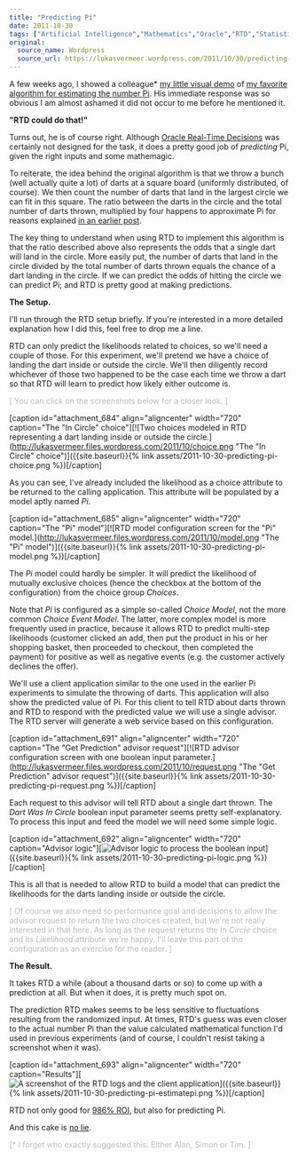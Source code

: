 ```yaml
---
title: "Predicting Pi"
date: 2011-10-30
tags: ["Artificial Intelligence","Mathematics","Oracle","RTD","Statistics"]
original:
  source_name: Wordpress
  source_url: https://lukasvermeer.wordpress.com/2011/10/30/predicting-pi/
---
```


A few weeks ago, I showed a colleague* [my little visual demo](http://www.xs4all.nl/~destack/projects/pi/) of [my favorite algorithm for estimating the number Pi](http://lukasvermeer.wordpress.com/2010/05/06/estimating-pi/). His immediate response was so obvious I am almost ashamed it did not occur to me before he mentioned it.

**"RTD could do that!"**

Turns out, he is of course right. Although [Oracle Real-Time Decisions](http://www.oracle.com/technetwork/middleware/real-time-decisions/index.html) was certainly not designed for the task, it does a pretty good job of _predicting_ Pi, given the right inputs and some mathemagic.

To reiterate, the idea behind the original algorithm is that we throw a bunch (well actually quite a lot) of darts at a square board (uniformly distributed, of course). We then count the number of darts that land in the largest circle we can fit in this square. The ratio between the darts in the circle and the total number of darts thrown, multiplied by four happens to approximate Pi for reasons explained [in an earlier post](http://lukasvermeer.wordpress.com/2010/05/06/estimating-pi/).

The key thing to understand when using RTD to implement this algorithm is that the ratio described above also represents the odds that a single dart will land in the circle. More easily put, the number of darts that land in the circle divided by the total number of darts thrown equals the chance of a dart landing in the circle. If we can predict the odds of hitting the circle we can predict Pi; and RTD is pretty good at making predictions.

**The Setup.**

I'll run through the RTD setup briefly. If you're interested in a more detailed explanation how I did this, feel free to drop me a line.

RTD can only predict the likelihoods related to choices, so we'll need a couple of those. For this experiment, we'll pretend we have a choice of landing the dart inside or outside the circle. We'll then diligently record whichever of those two happened to be the case each time we throw a dart so that RTD will learn to predict how likely either outcome is.

<span style="color:#bbb;">[ You can click on the screenshots below for a closer look. ]</span>

[caption id="attachment_684" align="aligncenter" width="720" caption="The "In Circle" choice"][![Two choices modeled in RTD representing a dart landing inside or outside the circle.](http://lukasvermeer.files.wordpress.com/2011/10/choice.png "The "In Circle" choice")]({{site.baseurl}}{% link assets/2011-10-30-predicting-pi-choice.png %})[/caption]

As you can see, I've already included the likelihood as a choice attribute to be returned to the calling application. This attribute will be populated by a model aptly named _Pi_.

[caption id="attachment_685" align="aligncenter" width="720" caption="The "Pi" model"][![RTD model configuration screen for the "Pi" model.](http://lukasvermeer.files.wordpress.com/2011/10/model.png "The "Pi" model")]({{site.baseurl}}{% link assets/2011-10-30-predicting-pi-model.png %})[/caption]

The _Pi_ model could hardly be simpler. It will predict the likelihood of mutually exclusive choices (hence the checkbox at the bottom of the configuration) from the choice group _Choices_.

Note that _Pi_ is configured as a simple so-called _Choice Model_, not the more common _Choice Event Model_. The latter, more complex model is more frequently used in practice, because it allows RTD to predict multi-step likelihoods (customer clicked an add, then put the product in his or her shopping basket, then proceeded to checkout, then completed the payment) for positive as well as negative events (e.g. the customer actively declines the offer).

We'll use a client application similar to the one used in the earlier Pi experiments to simulate the throwing of darts. This application will also show the predicted value of Pi. For this client to tell RTD about darts thrown and RTD to respond with the predicted value we will use a single advisor. The RTD server will generate a web service based on this configuration.

[caption id="attachment_691" align="aligncenter" width="720" caption="The "Get Prediction" advisor request"][![RTD advisor configuration screen with one boolean input parameter.](http://lukasvermeer.files.wordpress.com/2011/10/request.png "The "Get Prediction" advisor request")]({{site.baseurl}}{% link assets/2011-10-30-predicting-pi-request.png %})[/caption]

Each request to this advisor will tell RTD about a single dart thrown. The _Dart Was In Circle_ boolean input parameter seems pretty self-explanatory. To process this input and feed the model we will need some simple logic.

[caption id="attachment_692" align="aligncenter" width="720" caption="Advisor logic"][![Advisor logic to process the boolean input](http://lukasvermeer.files.wordpress.com/2011/10/logic.png "Advisor logic")]({{site.baseurl}}{% link assets/2011-10-30-predicting-pi-logic.png %})[/caption]

This is all that is needed to allow RTD to build a model that can predict the likelihoods for the darts landing inside or outside the circle.

<span style="color:#bbb;">[ Of course we also need so performance goal and decisions to allow the advisor request to return the two choices created, but we're not really interested in that here. As long as the request returns the _In Circle_ choice and its _Likelihood_ attribute we're happy. I'll leave this part of the configuration as an exercise for the reader. ]</span>

**The Result.**

It takes RTD a while (about a thousand darts or so) to come up with a prediction at all. But when it does, it is pretty much spot on.

The prediction RTD makes seems to be less sensitive to fluctuations resulting from the randomized input. At times, RTD's guess was even closer to the actual number Pi than the value calculated mathematical function I'd used in previous experiments (and of course, I couldn't resist taking a screenshot when it was).

[caption id="attachment_693" align="aligncenter" width="720" caption="Results"][![A screenshot of the RTD logs and the client application](http://lukasvermeer.files.wordpress.com/2011/10/estimatepi.png "Results")]({{site.baseurl}}{% link assets/2011-10-30-predicting-pi-estimatepi.png %})[/caption]

RTD not only good for [986% ROI](http://www.oracle.com/us/corporate/analystreports/infrastructure/forrester-tei-rtd-432543.pdf), but also for predicting Pi.

And this cake is [no lie](http://knowyourmeme.com/memes/the-cake-is-a-lie--5).

<span style="color:#bbb;">[* I forget who exactly suggested this. Either Alan, Simon or Tim. ]</span>
